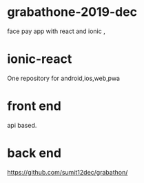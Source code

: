 # grabathone-2019-dec
face pay app with react and ionic , 

# ionic-react
One repository for android,ios,web,pwa

# front end 
api based.

# back end
https://github.com/sumit12dec/grabathon/
